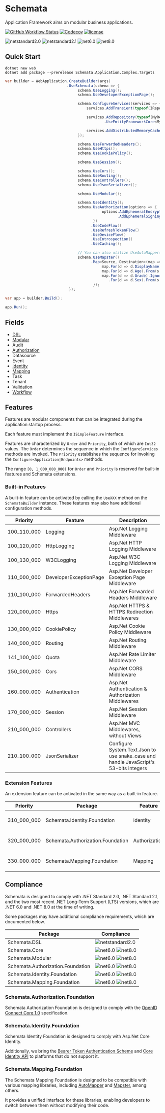 # Schemata

Application Framework aims on modular business applications.

[![GitHub Workflow Status](https://img.shields.io/github/actions/workflow/status/Cyprincess/Schemata/build.yml)](https://github.com/Cyprincess/Schemata/actions/workflows/build.yml)
[![Codecov](https://img.shields.io/codecov/c/github/Cyprincess/Schemata.svg)](https://codecov.io/gh/Cyprincess/Schemata)
[![license](https://img.shields.io/github/license/Cyprincess/Schemata.svg)](https://github.com/Cyprincess/Schemata/blob/master/LICENSE)

![netstandard2.0](https://img.shields.io/badge/netstandard-2.0-brightgreen.svg)
![netstandard2.1](https://img.shields.io/badge/netstandard-2.1-brightgreen.svg)
![net6.0](https://img.shields.io/badge/Net-6.0-brightgreen.svg)
![net8.0](https://img.shields.io/badge/Net-8.0-brightgreen.svg)

## Quick Start

```shell
dotnet new web
dotnet add package --prerelease Schemata.Application.Complex.Targets
```

```csharp
var builder = WebApplication.CreateBuilder(args)
                            .UseSchemata(schema => {
                                 schema.UseLogging();
                                 schema.UseDeveloperExceptionPage();

                                 schema.ConfigureServices(services => {
                                     services.AddTransient(typeof(IRepositoryAddAsyncAdvice<>), typeof(MyAdviceAddAsync<>));

                                     services.AddRepository(typeof(MyRepository<>))
                                             .UseEntityFrameworkCore<MyDbContext>((sp, options) => options.UseSqlServer(schema.Configuration.GetConnectionString("Default")));

                                     services.AddDistributedMemoryCache();
                                 });

                                 schema.UseForwardedHeaders();
                                 schema.UseHttps();
                                 schema.UseCookiePolicy();

                                 schema.UseSession();

                                 schema.UseCors();
                                 schema.UseRouting();
                                 schema.UseControllers();
                                 schema.UseJsonSerializer();

                                 schema.UseModular();

                                 schema.UseIdentity();
                                 schema.UseAuthorization(options => {
                                            options.AddEphemeralEncryptionKey()
                                                   .AddEphemeralSigningKey();
                                        })
                                       .UseCodeFlow()
                                       .UseRefreshTokenFlow()
                                       .UseDeviceFlow()
                                       .UseIntrospection()
                                       .UseCaching();

                                 // You can also utilize UseAutoMapper() once you've incorporated the Schemata.Mapping.AutoMapper package into your project.
                                 schema.UseMapster()
                                       .Map<Source, Destination>(map => {
                                            map.For(d => d.DisplayName).From(s => s.Name);
                                            map.For(d => d.Age).From(s => s.Age).Ignore((s, d) => s.Age < 18);
                                            map.For(d => d.Grade).Ignore()
                                               .For(d => d.Sex).From(s => s.Sex.ToString());
                                        });
                             });

var app = builder.Build();

app.Run();
```

## Fields

- [DSL](https://nuget.org/packages/Schemata.DSL)
- [Modular](https://nuget.org/packages/Schemata.Module.Complex.Targets)
- Audit
- [Authorization](https://nuget.org/packages/Schemata.Authorization.Foundation)
- Datasource
- Event
- [Identity](https://nuget.org/packages/Schemata.Identity.Foundation)
- [Mapping](https://nuget.org/packages/Schemata.Mapping.Foundation)
- Task
- Tenant
- [Validation](https://nuget.org/packages/Schemata.Validation)
- [Workflow](https://nuget.org/packages/Schemata.Workflow)

## Features

Features are modular components that can be integrated during the application startup process.

Each feature must implement the `ISimpleFeature` interface.

Features are characterized by `Order` and `Priority`, both of which are `Int32` values. The `Order` determines the
sequence in which the `ConfigureServices` methods are invoked. The `Priority` establishes the sequence for invoking
the `Configure<Application|Endpoints>` methods.

The range `[0, 1_000_000_000)` for `Order` and `Priority` is reserved for built-in features and Schemata extensions.

### Built-in Features

A built-in feature can be activated by calling the `UseXXX` method on the `SchemataBuilder` instance. These features may
also have additional configuration methods.

| Priority    | Feature                | Description                                                                           |
|-------------|------------------------|---------------------------------------------------------------------------------------|
| 100_110_000 | Logging                | Asp.Net Logging Middleware                                                            |
| 100_120_000 | HttpLogging            | Asp.Net HTTP Logging Middleware                                                       |
| 100_130_000 | W3CLogging             | Asp.Net W3C Logging Middleware                                                        |
| 110_000_000 | DeveloperExceptionPage | Asp.Net Developer Exception Page Middleware                                           |
| 110_100_000 | ForwardedHeaders       | Asp.Net Forwarded Headers Middleware                                                  |
| 120_000_000 | Https                  | Asp.Net HTTPS & HTTPS Redirection Middlewares                                         |
| 130_000_000 | CookiePolicy           | Asp.Net Cookie Policy Middleware                                                      |
| 140_000_000 | Routing                | Asp.Net Routing Middleware                                                            |
| 141_100_000 | Quota                  | Asp.Net Rate Limiter Middleware                                                       |
| 150_000_000 | Cors                   | Asp.Net CORS Middleware                                                               |
| 160_000_000 | Authentication         | Asp.Net Authentication & Authorization Middlewares                                    |
| 170_000_000 | Session                | Asp.Net Session Middleware                                                            |
| 210_000_000 | Controllers            | Asp.Net MVC Middlewares, without Views                                                |
| 210_100_000 | JsonSerializer         | Configure System.Text.Json to use snake_case and handle JavaScript's 53-bits integers |

### Extension Features

An extension feature can be activated in the same way as a built-in feature.

| Priority    | Package                           | Feature       | Description                       |
|-------------|-----------------------------------|---------------|-----------------------------------|
| 310_000_000 | Schemata.Identity.Foundation      | Identity      | Schemata Identity Foundation      |
| 320_000_000 | Schemata.Authorization.Foundation | Authorization | Schemata Authorization Foundation |
| 330_000_000 | Schemata.Mapping.Foundation       | Mapping       | Schemata Mapper Foundation        |

## Compliance

Schemata is designed to comply with .NET Standard 2.0, .NET Standard 2.1, and the two most recent .NET Long-Term
Support (LTS) versions, which are .NET 6.0 and .NET 8.0 at the time of writing.

Some packages may have additional compliance requirements, which are documented below.

| Package                           | Compliance                                                                                                                      |
|-----------------------------------|---------------------------------------------------------------------------------------------------------------------------------|
| Schemata.DSL                      | ![netstandard2.0](https://img.shields.io/badge/netstandard-2.0-brightgreen.svg)                                                 |
| Schemata.Core                     | ![net6.0](https://img.shields.io/badge/Net-6.0-brightgreen.svg) ![net8.0](https://img.shields.io/badge/Net-8.0-brightgreen.svg) |
| Schemata.Modular                  | ![net6.0](https://img.shields.io/badge/Net-6.0-brightgreen.svg) ![net8.0](https://img.shields.io/badge/Net-8.0-brightgreen.svg) |
| Schemata.Authorization.Foundation | ![net6.0](https://img.shields.io/badge/Net-6.0-brightgreen.svg) ![net8.0](https://img.shields.io/badge/Net-8.0-brightgreen.svg) |
| Schemata.Identity.Foundation      | ![net6.0](https://img.shields.io/badge/Net-6.0-brightgreen.svg) ![net8.0](https://img.shields.io/badge/Net-8.0-brightgreen.svg) |
| Schemata.Mapping.Foundation       | ![net6.0](https://img.shields.io/badge/Net-6.0-brightgreen.svg) ![net8.0](https://img.shields.io/badge/Net-8.0-brightgreen.svg) |

### Schemata.Authorization.Foundation

Schemata Authorization Foundation is designed to comply with
the [OpenID Connect Core 1.0](https://openid.net/specs/openid-connect-core-1_0.html) specification.

### Schemata.Identity.Foundation

Schemata Identity Foundation is designed to comply with Asp.Net Core Identity.

Additionally, we bring
the [Bearer Token Authentication Scheme](https://learn.microsoft.com/en-us/dotnet/api/microsoft.extensions.dependencyinjection.bearertokenextensions.addbearertoken?view=aspnetcore-8.0)
and [Core Identity API](https://learn.microsoft.com/en-us/aspnet/core/security/authentication/identity-api-authorization?view=aspnetcore-8.0)
to platforms that do not support it.

### Schemata.Mapping.Foundation

The Schemata Mapping Foundation is designed to be compatible with various mapping libraries,
including [AutoMapper](https://www.nuget.org/packages/AutoMapper/)
and [Mapster](https://www.nuget.org/packages/Mapster/), among others.

It provides a unified interface for these libraries, enabling developers to switch between them without modifying their
code.
